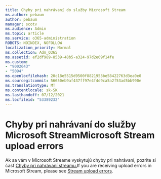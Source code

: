```yaml
---
title: Chyby pri nahrávaní do služby Microsoft Stream
ms.author: pebaum
author: pebaum
manager: scotv
ms.audience: Admin
ms.topic: article
ms.service: o365-administration
ROBOTS: NOINDEX, NOFOLLOW
localization_priority: Normal
ms.collection: Adm_O365
ms.assetid: ef2df989-8539-48b5-a324-97d2e09f14fe
ms.custom:
- "9002643"
- "5094"
ms.openlocfilehash: 20c18e5515d9500f8821953be58422763d3ea0e0
ms.sourcegitcommit: 56650eb9af437ff97e4f4d9ca5a2f53ad5bb990e
ms.translationtype: MT
ms.contentlocale: sk-SK
ms.lasthandoff: 07/12/2021
ms.locfileid: "53389232"
---
```

# <a name="microsoft-stream-upload-errors"></a><span data-ttu-id="2706c-102">Chyby pri nahrávaní do služby Microsoft Stream</span><span class="sxs-lookup"><span data-stu-id="2706c-102">Microsoft Stream upload errors</span></span>

<span data-ttu-id="2706c-103">Ak sa vám v Microsoft Streame vyskytujú chyby pri nahrávaní, pozrite si časť [Chyby pri nahrávaní streamu.](/stream/portal-understanding-upload-errors)</span><span class="sxs-lookup"><span data-stu-id="2706c-103">If you are receiving upload errors in Microsoft Stream, please see [Stream upload errors](/stream/portal-understanding-upload-errors).</span></span>
